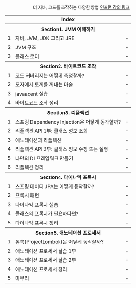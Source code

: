 <div align=center>
 더 자바, 코드를 조작하는 다양한 방법
<a href="https://www.inflearn.com/course/%ED%94%84%EB%A1%9C%EA%B7%B8%EB%9E%98%EB%B0%8D-%ED%8C%8C%EC%9D%B4%EC%8D%AC-%EC%99%84%EC%84%B1-%EC%9D%B8%ED%94%84%EB%9F%B0-%EC%98%A4%EB%A6%AC%EC%A7%80%EB%84%90"> 인프런 강의 링크 </a> 
</div>


<table>
    <thead>
        <tr>
            <th colspan="3"> Index </th>
        </tr>
    </thead>
    <tbody>        
        <tr>
            <th colspan="3"> Section1. JVM 이해하기 </th>
        </tr>
        <tr>
            <td> 1 </td>
            <td> 자바, JVM, JDK 그리고 JRE </td>
            <td>  - </td>
        </tr>
        <tr>
            <td> 2 </td>
            <td> JVM 구조 </td>
            <td>  - </td>
        </tr>
        <tr>
            <td> 3 </td>
            <td> 클래스 로더 </td>
            <td>  - </td>
        </tr>
        <tr>
            <th colspan="3"> Section2. 바이트코드 조작 </th>
        </tr>
        <tr>
            <td> 1 </td>
            <td> 코드 커버리지는 어떻게 측정할까? </td>
            <td> - </td>
        </tr>
        <tr>
            <td> 2 </td>
            <td> 모자에서 토끼를 꺼내는 마술 </td>
            <td> - </td>
        </tr>
        <tr>
            <td> 3 </td>
            <td> javaagent 실습 </td>
            <td> - </td>
        </tr>
        <tr>
            <td> 4 </td>
            <td> 바이트코드 조작 정리 </td>
            <td> - </td>
        </tr>
        <tr>
            <th colspan="3"> Section3. 리플렉션 </th>
        </tr>
        <tr>
            <td> 1 </td>
            <td> 스프링 Dependency Injection은 어떻게 동작할까? </td>
            <td> - </td>
        </tr>
        <tr>
            <td> 2 </td>
            <td> 리플렉션 API 1부: 클래스 정보 조회 </td>
            <td> - </td>
        </tr>
        <tr>
            <td> 3 </td>
            <td> 애노테이션과 리플렉션 </td>
            <td> - </td>
        </tr>
        <tr>
            <td> 4 </td>
            <td> 리플렉션 API 2부: 클래스 정보 수정 또는 실행 </td>
            <td> - </td>
        </tr>
        <tr>
            <td> 5 </td>
            <td> 나만의 DI 프레임워크 만들기 </td>
            <td> - </td>
        </tr>
        <tr>
            <td> 6 </td>
            <td> 리플렉션 정리 </td>
            <td> - </td>
        </tr>
        <tr>
            <th colspan="3"> Section4. 다이나믹 프록시 </th>
        </tr>
        <tr>
            <td> 1 </td>
            <td> 스프링 데이터 JPA는 어떻게 동작할까? </td>
            <td> - </td>
        </tr>
        <tr>
            <td> 2 </td>
            <td> 프록시 패턴 </td>
            <td> - </td>
        </tr>
        <tr>
            <td> 3 </td>
            <td> 다이나믹 프록시 실습 </td>
            <td> - </td>
        </tr>
        <tr>
            <td> 4 </td>
            <td> 클래스의 프록시가 필요하다면? </td>
            <td> - </td>
        </tr>
        <tr>
            <td> 5 </td>
            <td> 다이나믹 프록시 정리 </td>
            <td> - </td>
        </tr>
        <tr>
            <th colspan="3"> Section5. 애노테이션 프로세서 </th>
        </tr>
        <tr>
            <td> 1 </td>
            <td> 롬복(ProjectLombok)은 어떻게 동작할까? </td>
            <td> - </td>
        </tr>
        <tr>
            <td> 2 </td>
            <td> 애노테이션 프로세서 실습 1부 </td>
            <td> - </td>
        </tr>
        <tr>
            <td> 3 </td>
            <td> 애노테이션 프로세서 실습 2부 </td>
            <td> - </td>
        </tr>
        <tr>
            <td> 4 </td>
            <td> 애노테이션 프로세서 정리 </td>
            <td> - </td>
        </tr>
        <tr>
            <td> 5 </td>
            <td> 마무리 </td>
            <td> - </td>
        </tr>
    </tbody>
</table>



